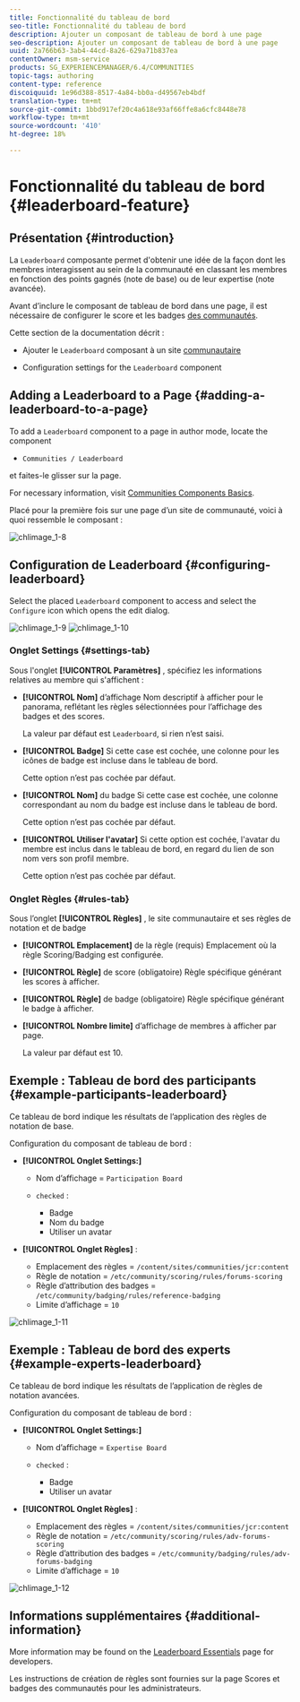 ```yaml
---
title: Fonctionnalité du tableau de bord
seo-title: Fonctionnalité du tableau de bord
description: Ajouter un composant de tableau de bord à une page
seo-description: Ajouter un composant de tableau de bord à une page
uuid: 2a766b63-3ab4-44cd-8a26-629a71b837ea
contentOwner: msm-service
products: SG_EXPERIENCEMANAGER/6.4/COMMUNITIES
topic-tags: authoring
content-type: reference
discoiquuid: 1e96d388-8517-4a84-bb0a-d49567eb4bdf
translation-type: tm+mt
source-git-commit: 1bbd917ef20c4a618e93af66ffe8a6cfc8448e78
workflow-type: tm+mt
source-wordcount: '410'
ht-degree: 18%

---
```



# Fonctionnalité du tableau de bord {#leaderboard-feature}

## Présentation {#introduction}

La `Leaderboard` composante permet d&#39;obtenir une idée de la façon dont les membres interagissent au sein de la communauté en classant les membres en fonction des points gagnés (note de base) ou de leur expertise (note avancée).

Avant d’inclure le composant de tableau de bord dans une page, il est nécessaire de configurer le score et les badges [des communautés](implementing-scoring.md).

Cette section de la documentation décrit :

* Ajouter le `Leaderboard` composant à un site [communautaire](overview.md#community-sites)

* Configuration settings for the `Leaderboard` component

## Adding a Leaderboard to a Page {#adding-a-leaderboard-to-a-page}

To add a `Leaderboard` component to a page in author mode, locate the component

* `Communities / Leaderboard`

et faites-le glisser sur la page.

For necessary information, visit [Communities Components Basics](basics.md).

Placé pour la première fois sur une page d’un site de communauté, voici à quoi ressemble le composant :

![chlimage_1-8](assets/chlimage_1-8.png)

## Configuration de Leaderboard {#configuring-leaderboard}

Select the placed `Leaderboard` component to access and select the `Configure` icon which opens the edit dialog.

![chlimage_1-9](assets/chlimage_1-9.png) ![chlimage_1-10](assets/chlimage_1-10.png)

### Onglet Settings {#settings-tab}

Sous l&#39;onglet **[!UICONTROL Paramètres]** , spécifiez les informations relatives au membre qui s&#39;affichent :

* **[!UICONTROL Nom]** d’affichage Nom descriptif à afficher pour le panorama, reflétant les règles sélectionnées pour l’affichage des badges et des scores.

   La valeur par défaut est `Leaderboard`, si rien n’est saisi.

* **[!UICONTROL Badge]** Si cette case est cochée, une colonne pour les icônes de badge est incluse dans le tableau de bord.

   Cette option n’est pas cochée par défaut.

* **[!UICONTROL Nom]** du badge Si cette case est cochée, une colonne correspondant au nom du badge est incluse dans le tableau de bord.

   Cette option n’est pas cochée par défaut.

* **[!UICONTROL Utiliser l&#39;avatar]** Si cette option est cochée, l&#39;avatar du membre est inclus dans le tableau de bord, en regard du lien de son nom vers son profil membre.

   Cette option n’est pas cochée par défaut.

### Onglet Règles {#rules-tab}

Sous l’onglet **[!UICONTROL Règles]** , le site communautaire et ses règles de notation et de badge

* **[!UICONTROL Emplacement]** de la règle (requis) Emplacement où la règle Scoring/Badging est configurée.

* **[!UICONTROL Règle]** de score (obligatoire) Règle spécifique générant les scores à afficher.

* **[!UICONTROL Règle]** de badge (obligatoire) Règle spécifique générant le badge à afficher.

* **[!UICONTROL Nombre limite]** d’affichage de membres à afficher par page.

   La valeur par défaut est 10.

## Exemple : Tableau de bord des participants {#example-participants-leaderboard}

Ce tableau de bord indique les résultats de l’application des règles de notation de base.

Configuration du composant de tableau de bord :

* **[!UICONTROL Onglet Settings:]**

   * Nom d’affichage = `Participation Board`
   * `checked` :

      * Badge
      * Nom du badge
      * Utiliser un avatar

* **[!UICONTROL Onglet Règles]** :

   * Emplacement des règles = `/content/sites/communities/jcr:content`
   * Règle de notation = `/etc/community/scoring/rules/forums-scoring`
   * Règle d’attribution des badges = `/etc/community/badging/rules/reference-badging`
   * Limite d’affichage = `10`

![chlimage_1-11](assets/chlimage_1-11.png)

## Exemple : Tableau de bord des experts {#example-experts-leaderboard}

Ce tableau de bord indique les résultats de l’application de règles de notation avancées.

Configuration du composant de tableau de bord :

* **[!UICONTROL Onglet Settings:]**

   * Nom d’affichage = `Expertise Board`
   * `checked` :

      * Badge
      * Utiliser un avatar

* **[!UICONTROL Onglet Règles]** :

   * Emplacement des règles = `/content/sites/communities/jcr:content`
   * Règle de notation = `/etc/community/scoring/rules/adv-forums-scoring`
   * Règle d’attribution des badges = `/etc/community/badging/rules/adv-forums-badging`
   * Limite d’affichage = `10`

![chlimage_1-12](assets/chlimage_1-12.png)

## Informations supplémentaires {#additional-information}

More information may be found on the [Leaderboard Essentials](leaderboard.md) page for developers.

Les instructions de création de règles sont fournies sur la page Scores et badges [](implementing-scoring.md) des communautés pour les administrateurs.
